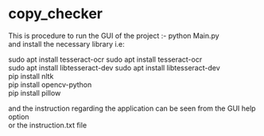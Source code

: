 # copy_checker


This is procedure to run the GUI of the project :-  python Main.py \
and install the necessary library i.e: 

sudo apt install tesseract-ocr	sudo apt install tesseract-ocr \
sudo apt install libtesseract-dev	sudo apt install libtesseract-dev \
pip install nltk \
pip install opencv-python \
pip install pillow 

and the instruction regarding the application can be seen from the GUI help option \
or the instruction.txt file
